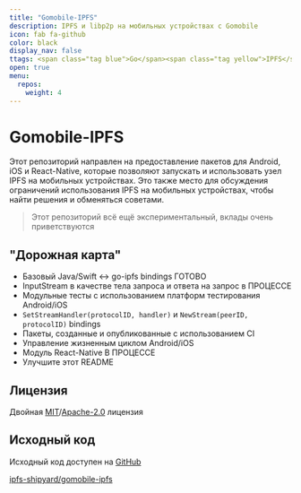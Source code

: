 ```yaml
---
title: "Gomobile-IPFS"
description: IPFS и libp2p на мобильных устройствах с Gomobile
icon: fab fa-github
color: black
display_nav: false
ttags: <span class="tag blue">Go</span><span class="tag yellow">IPFS</span><span class="tag blue">Libp2p</span><span class="tag pink">Gomobile</span>
open: true
menu:
  repos:
    weight: 4
---
```


# Gomobile-IPFS

Этот репозиторий направлен на предоставление пакетов для Android, iOS и React-Native, которые позволяют запускать и использовать узел IPFS на мобильных устройствах. Это также место для обсуждения ограничений использования IPFS на мобильных устройствах, чтобы найти решения и обменяться советами.

<blockquote class="yellow"><i class="far fa-exclamation-triangle"></i>Этот репозиторий всё ещё экспериментальный, вклады очень приветствуются</blockquote>

## "Дорожная карта"

* Базовый Java/Swift <-> go-ipfs bindings <span class="tag green"><i class="far fa-check"></i>ГОТОВО</span>
* InputStream в качестве тела запроса и ответа на запрос  <span class="tag yellow">в ПРОЦЕССЕ</span>
* Модульные тесты с использованием платформ тестирования Android/iOS
* `SetStreamHandler(protocolID, handler)` и `NewStream(peerID, protocolID)` bindings
* Пакеты, созданные и опубликованные с использованием CI
* Управление жизненным циклом Android/iOS
* Модуль React-Native  <span class="tag yellow">В ПРОЦЕССЕ</span>
* Улучшите этот README


## Лицензия

Двойная [MIT](./LICENSE-MIT)/[Apache-2.0](./LICENSE-APACHE) лицензия


## Исходный код

Исходный код доступен на [GitHub](https://github.com/ipfs-shipyard/gomobile-ipfs)

<a class="btn btn-bty btn-grack" href="https://github.com/ipfs-shipyard/gomobile-ipfs"><i class="fab fa-github"></i>ipfs-shipyard/gomobile-ipfs</a>


